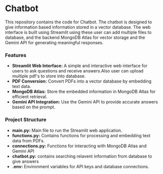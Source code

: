 # Chatbot
This repository contains the code for Chatbot. The chatbot is designed to give information based information stored in a vector database. The web interface is built using Streamlit using these user can add multiple files to database, and the backend MongoDB Atlas for vector storage and the Gemini API for generating meaningful responses.

### Features
* **Streamlit Web Interface:** A simple and interactive web interface for users to ask questions and receive answers.Also user can upload multiple pdf's to store into database.
* **PDF Conversion:** Convert PDFs into a vector database by embedding text data.
* **MongoDB Atlas:** Store the embedded information in MongoDB Atlas for efficient retrieval.
* **Gemini API Integration:** Use the Gemini API to provide accurate answers based on the prompt.

### Project Structure
* **main.py:** Main file to run the Streamlit web application.
* **functions.py:** Contains functions for processing and embedding text data from PDFs.
* **connections.py:** Functions for interacting with MongoDB Atlas and Gemini API
* **chatbot.py:** contains searching relavent information from database to give answers
* **.env:** Environment variables for API keys and database connections.
